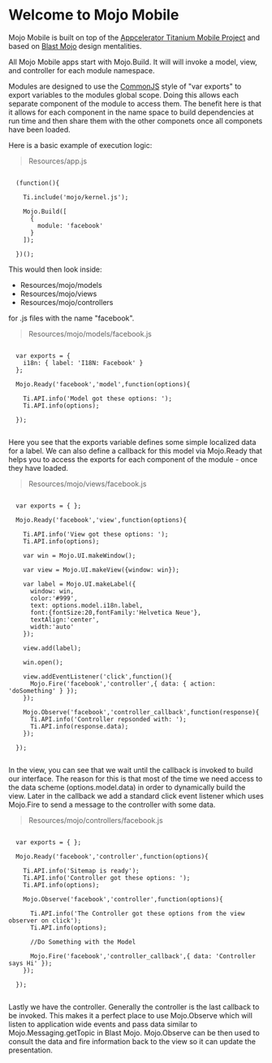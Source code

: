 Welcome to Mojo Mobile
======================

Mojo Mobile is built on top of the [Appcelerator Titanium Mobile Project](http://appcelerator.com) and based on [Blast Mojo](http://blastmojo.com) design mentalities.

All Mojo Mobile apps start with Mojo.Build. It will will invoke a model, view, and controller for each module namespace. 

Modules are designed to use the [CommonJS](http://wiki.commonjs.org/wiki/Modules/1.1) style of "var exports" to export variables to the modules global scope. Doing this allows each separate component of the module to access them. The benefit here is that it allows for each component in the name space to build dependencies at run time and then share them with the other componets once all componets have been loaded.

Here is a basic example of execution logic:

> Resources/app.js

``` 

  (function(){
      
    Ti.include('mojo/kernel.js');
     
    Mojo.Build([
      {
        module: 'facebook'
      }
    ]);    
    
  })();

```

This would then look inside:

* Resources/mojo/models
* Resources/mojo/views
* Resources/mojo/controllers

for .js files with the name "facebook". 

> Resources/mojo/models/facebook.js

```

  var exports = { 
    i18n: { label: 'I18N: Facebook' }    
  }; 

  Mojo.Ready('facebook','model',function(options){
    
    Ti.API.info('Model got these options: ');
    Ti.API.info(options);
    
  });


```

Here you see that the exports variable defines some simple localized data for a label. We can also define a callback for this model via Mojo.Ready that helps you to access the exports for each component of the module - once they have loaded.

> Resources/mojo/views/facebook.js

```  
  
  var exports = { };

  Mojo.Ready('facebook','view',function(options){
    
    Ti.API.info('View got these options: ');
    Ti.API.info(options);
    
    var win = Mojo.UI.makeWindow();
    
    var view = Mojo.UI.makeView({window: win}); 
    
    var label = Mojo.UI.makeLabel({
      window: win,
      color:'#999',
      text: options.model.i18n.label,
      font:{fontSize:20,fontFamily:'Helvetica Neue'},
      textAlign:'center',
      width:'auto'
    });  
    
    view.add(label);
        
    win.open();
  
    view.addEventListener('click',function(){
      Mojo.Fire('facebook','controller',{ data: { action: 'doSomething' } });
    });
    
    Mojo.Observe('facebook','controller_callback',function(response){
      Ti.API.info('Controller repsonded with: ');
      Ti.API.info(response.data);
    });
    
  });
 

```

In the view, you can see that we wait until the callback is invoked to build our interface. The reason for this is that most of the time we need access to the data scheme (options.model.data) in order to dynamically build the view. Later in the callback we add a standard click event listener which uses Mojo.Fire to send a message to the controller with some data.

> Resources/mojo/controllers/facebook.js

```

  var exports = { }; 
  
  Mojo.Ready('facebook','controller',function(options){
    
    Ti.API.info('Sitemap is ready');
    Ti.API.info('Controller got these options: ');
    Ti.API.info(options);
  
    Mojo.Observe('facebook','controller',function(options){
      
      Ti.API.info('The Controller got these options from the view observer on click');
      Ti.API.info(options);
      
      //Do Something with the Model
      
      Mojo.Fire('facebook','controller_callback',{ data: 'Controller says Hi' });
    });  
    
  });
   

```

Lastly we have the controller. Generally the controller is the last callback to be invoked. This makes it a perfect place to use Mojo.Observe which will listen to application wide events and pass data similar to Mojo.Messaging.getTopic in Blast Mojo. Mojo.Observe can be then used to consult the data and fire information back to the view so it can update the presentation.
